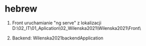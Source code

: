 # hebrew

1. Front uruchamianie "ng serve" z lokalizacji
   D:\02_IT\01_Aplication\02_Wilenska2021\Wilenska2021\Front\

2. Backend: Wilenska2021backendApplication
